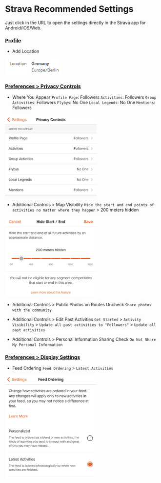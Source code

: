 # Strava Recommended Settings

Just click in the URL to open the settings directly in the Strava app for Android/iOS/Web.

### [Profile](https://www.strava.com/settings/profile)

- Add Location

<p align="left">
<img src="./images/strava_recommended_settings_location.png">
</p>


### [Preferences > Privacy Controls](https://www.strava.com/settings/privacy)

- Where You Appear
`Profile Page`: Followers
`Activities`: Followers
`Group Activities`: Followers
`Flybys`: No One
`Local Legends`: No One
`Mentions`: Followers

<p align="left">
<img src="./images/strava_recommended_settings_privacy_controls.PNG" width=300>
</p>

- Additional Controls > Map Visibility
`Hide the start and end points of activities no matter where they happen` > 200 meters hidden

<p align="left">
<img src="./images/strava_recommended_settings_map_visibility.PNG" width=300>
</p>

- Additional Controls > Public Photos on Routes
Uncheck `Share photos with the community`

- Additional Controls > Edit Past Activities
`Get Started` > `Activity Visibility` > `Update all past activities to "Followers"` > `Update all past activities`

- Additional Controls > Personal Information Sharing
Check `Do Not Share My Personal Information`


### [Preferences > Display Settings](https://www.strava.com/settings/display)

- Feed Ordering
`Feed Ordering` > `Latest Activities`

<p align="left">
<img src="./images/strava_recommended_settings_feed_ordering.PNG" width=300>
</p>
